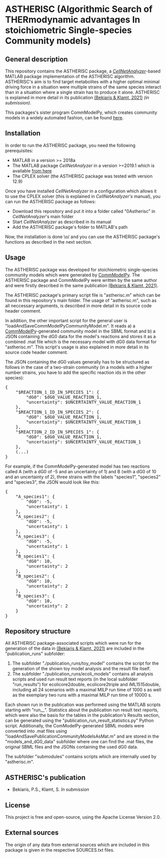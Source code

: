 # ASTHERISC (Algorithmic Search of THERmodynamic advantages In stoichiometric Single-species Community models)

## General description

This repository contains the ASTHERISC package, a [<i>CellNetAnalyzer</i>](https://www2.mpi-magdeburg.mpg.de/projects/cna/cna.html)-based MATLAB package implementation of the ASTHERISC algorithm. ASTHERISC's aim is to find target metabolites with a higher optimal minimal driving force in a situation were multiple strains of the same species interact than in a situation where a single strain has to produce it alone. ASTHERISC is explained in more detail in its publication [(Bekiaris & Klamt, 2021)](#astheriscs-publication) <i>(in submission)</i>.

This packages's sister program CommModelPy, which creates community models in a widely automated fashion, can be found [here](https://www.github.com/ARB-Lab/CommModelPy).

## Installation

In order to run the ASTHERISC package, you need the following prerequisites:
* MATLAB in a version >= 2018a
* The MATLAB package <i>CellNetAnalyzer</i> in a version >=2019.1 which is available [from here](https://www2.mpi-magdeburg.mpg.de/projects/cna/cna.html)
* The CPLEX solver (the ASTHERISC package was tested with version 12.9)

Once you have installed <i>CellNetAnalyzer</i> in a configuration which allows it to use the CPLEX solver (this is explained in <i>CellNetAnalyzer's</i> manual), you can run the ASTHERISC package as follows:
* Download this repository and put it into a folder called "0Astherisc" in <i>CellNetAnalyzer</i>'s main folder
* Start <i>CellNetAnalyzer</i> as described in its manual
* Add the ASTHERISC package's folder to MATLAB's path

Now, the installation is done \o/ and you can use the ASTHERISC package's functions as described in the next section.

## Usage

The ASTHERISC package was developed for stoichiometric single-species community models which were generated by [CommModelPy](https://www.github.com/ARB-Lab/CommModelPy). The ASTHERISC package and CommModelPy were written by the same author and were firstly described in the same publication [(Bekiaris & Klamt, 2021)](#astheriscs-publication).

The ASTHERISC package's primary script file is "astherisc.m" which can be found in this repository's main folder. The usage of "astherisc.m", such as all neccessary arguments, is described in more detail in its source code header comment.

In addition, the other important script for the general user is "loadAndSaveCommModelPyCommunityModel.m". It reads a) a [CommModelPy](https://www.github.com/ARB-Lab/CommModelPy)-generated community model in the SBML format and b) a JSON containing the dG0 data for the model's reactions and stores it as a combined .mat file which is the necessary model with dG0 data format for "astherisc.m". This script's usage is also explained in more detail in its source code header comment.

The JSON containing the dG0 values generally has to be structured as follows in the case of a two-strain community (in a models with a higher number strains, you have to add the specific reaction ids in the other species):
<pre>
{
    "$REACTION_1_ID_IN_SPECIES_1": {
        "dG0": $dG0_VALUE_REACTION_1,
        "uncertainty": $UNCERTAINTY_VALUE_REACTION_1
    },
    "$REACTION_1_ID_IN_SPECIES_2": {
        "dG0": $dG0_VALUE_REACTION_1,
        "uncertainty": $UNCERTAINTY_VALUE_REACTION_1
    },
    "$REACTION_2_ID_IN_SPECIES_1": {
        "dG0": $dG0_VALUE_REACTION_1,
        "uncertainty": $UNCERTAINTY_VALUE_REACTION_1
    },
    (...)
}
</pre>

For example, if the CommModelPy-generated model has two reactions called A (with a dG0 of -5 and an uncertainty of 1) and B (with a dG0 of 10 and an uncertainty of 2), three strains with the labels "species1", "species2" and "species3", the JSON would look like this:
<pre>
{
    "A_species1": {
        "dG0": -5,
        "uncertainty": 1
    },
    "A_species2": {
        "dG0": -5,
        "uncertainty": 1
    },
    "A_species3": {
        "dG0": -5,
        "uncertainty": 1
    },
    "B_species1": {
        "dG0": 10,
        "uncertainty": 2
    },
    "B_species2": {
        "dG0": 10,
        "uncertainty": 2
    },
    "B_species3": {
        "dG0": 10,
        "uncertainty": 2
    }
}
</pre>

## Repository structure

All ASTHERISC package-associated scripts which were run for the generation of the data in [(Bekiaris & Klamt, 2021)](#astheriscs-publication) are included in the "publication_runs" subfolder:
1. The subfolder "./publication_runs/toy_model" contains the script for the generation of the shown toy model analysis and the result file itself.
2. The subfolder "./publication_runs/ecoli_models" contains all analysis scripts and used run result text reports (in the local subfolder "run_results") for ecolicore2double, ecolicore2triple and iML1515double,
including all 24 scenarios with a maximal MILP run time of 1000 s as well as the exemplary two runs with a maximal MILP run time of 10000 s.

Each shown run in the publication was performed using the MATLAB scripts starting with "run__". Statistics about the publication run result text
reports, which were also the basis for the tables in the publication's Results section, can be generated using the "publication_run_result_statistics.py" Python script.
Additionally, the ComModelPy-generated SBML models were converted into .mat files using "loadAndSavePublicationCommunityModelsAsMat.m" and are stored in the "models_and_dG0_data" subfolder where one can
find the .mat files, the original SBML files and the JSONs containing the used dG0 data.

The subfolder "submodules" contains scripts which are internally used by "astherisc.m".

## ASTHERISC's publication

* Bekiaris, P.S., Klamt, S. <i>In submission</i>


## License
This project is free and open-source, using the Apache License Version 2.0.

## External sources
The origin of any data from external sources which are included in this package is given in the respective SOURCES.txt files.
